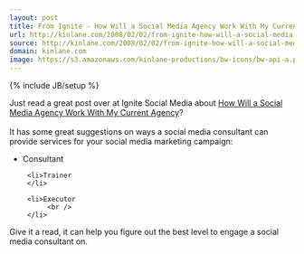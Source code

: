 ```yaml
---
layout: post
title: From Ignite - How Will a Social Media Agency Work With My Current Agency?
url: http://kinlane.com/2008/02/02/from-ignite-how-will-a-social-media-agency-work-with-my-current-agency/
source: http://kinlane.com/2008/02/02/from-ignite-how-will-a-social-media-agency-work-with-my-current-agency/
domain: kinlane.com
image: https://s3.amazonaws.com/kinlane-productions/bw-icons/bw-api-a.png
---
```

{% include JB/setup %}<p>
     Just read a great post over at Ignite Social Media about <a href="http://www.ignitesocialmedia.com/how-will-a-social-media-agency-work-with-my-current-agency/#comment-2089">How Will a Social Media Agency Work With My Current Agency</a>?
     <br />
     <br />
     It has some great suggestions on ways a social media consultant can provide services for your social media marketing campaign:
     <br />
</p>

<ul class="mainlist">
     <li>Consultant
     </li>

     <li>Trainer
     </li>

     <li>Executor
          <br />
     </li>
</ul>

<p>
     Give it a read, it can help you figure out the best level to engage a social media consultant on.
</p>